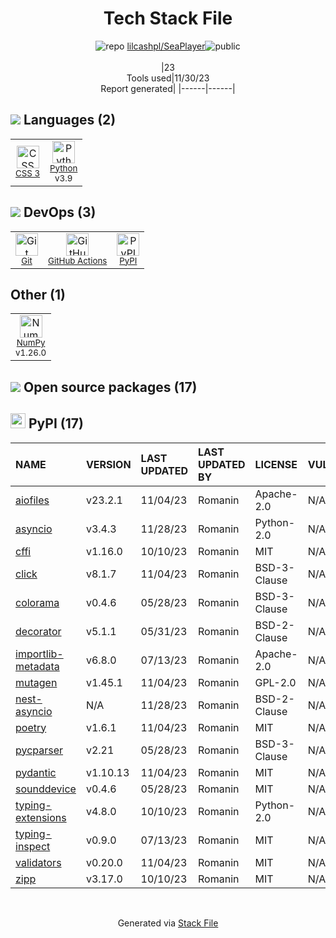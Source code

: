 <!--
&lt;--- Readme.md Snippet without images Start ---&gt;
## Tech Stack
lilcashpl/SeaPlayer is built on the following main stack:

- [Python](https://www.python.org) – Languages
- [NumPy](http://www.numpy.org/) – Data Science Tools
- [GitHub Actions](https://github.com/features/actions) – Continuous Integration

Full tech stack [here](/techstack.md)

&lt;--- Readme.md Snippet without images End ---&gt;

&lt;--- Readme.md Snippet with images Start ---&gt;
## Tech Stack
lilcashpl/SeaPlayer is built on the following main stack:

- <img width='25' height='25' src='https://img.stackshare.io/service/993/pUBY5pVj.png' alt='Python'/> [Python](https://www.python.org) – Languages
- <img width='25' height='25' src='https://img.stackshare.io/service/2179/default_332f874a2edb2686f578aa6389313efcea1eec41.png' alt='NumPy'/> [NumPy](http://www.numpy.org/) – Data Science Tools
- <img width='25' height='25' src='https://img.stackshare.io/service/11563/actions.png' alt='GitHub Actions'/> [GitHub Actions](https://github.com/features/actions) – Continuous Integration

Full tech stack [here](/techstack.md)

&lt;--- Readme.md Snippet with images End ---&gt;
-->
<div align="center">

# Tech Stack File
![](https://img.stackshare.io/repo.svg "repo") [lilcashpl/SeaPlayer](https://github.com/lilcashpl/SeaPlayer)![](https://img.stackshare.io/public_badge.svg "public")
<br/><br/>
|23<br/>Tools used|11/30/23 <br/>Report generated|
|------|------|
</div>

## <img src='https://img.stackshare.io/languages.svg'/> Languages (2)
<table><tr>
  <td align='center'>
  <img width='36' height='36' src='https://img.stackshare.io/service/6727/css.png' alt='CSS 3'>
  <br>
  <sub><a href="https://developer.mozilla.org/en-US/docs/Web/CSS/CSS3">CSS 3</a></sub>
  <br>
  <sub></sub>
</td>

<td align='center'>
  <img width='36' height='36' src='https://img.stackshare.io/service/993/pUBY5pVj.png' alt='Python'>
  <br>
  <sub><a href="https://www.python.org">Python</a></sub>
  <br>
  <sub>v3.9</sub>
</td>

</tr>
</table>

## <img src='https://img.stackshare.io/devops.svg'/> DevOps (3)
<table><tr>
  <td align='center'>
  <img width='36' height='36' src='https://img.stackshare.io/service/1046/git.png' alt='Git'>
  <br>
  <sub><a href="http://git-scm.com/">Git</a></sub>
  <br>
  <sub></sub>
</td>

<td align='center'>
  <img width='36' height='36' src='https://img.stackshare.io/service/11563/actions.png' alt='GitHub Actions'>
  <br>
  <sub><a href="https://github.com/features/actions">GitHub Actions</a></sub>
  <br>
  <sub></sub>
</td>

<td align='center'>
  <img width='36' height='36' src='https://img.stackshare.io/service/12572/-RIWgodF_400x400.jpg' alt='PyPI'>
  <br>
  <sub><a href="https://pypi.org/">PyPI</a></sub>
  <br>
  <sub></sub>
</td>

</tr>
</table>

## Other (1)
<table><tr>
  <td align='center'>
  <img width='36' height='36' src='https://img.stackshare.io/service/2179/default_332f874a2edb2686f578aa6389313efcea1eec41.png' alt='NumPy'>
  <br>
  <sub><a href="http://www.numpy.org/">NumPy</a></sub>
  <br>
  <sub>v1.26.0</sub>
</td>

</tr>
</table>


## <img src='https://img.stackshare.io/group.svg' /> Open source packages (17)</h2>

## <img width='24' height='24' src='https://img.stackshare.io/service/12572/-RIWgodF_400x400.jpg'/> PyPI (17)

|NAME|VERSION|LAST UPDATED|LAST UPDATED BY|LICENSE|VULNERABILITIES|
|:------|:------|:------|:------|:------|:------|
|[aiofiles](https://pypi.org/project/aiofiles)|v23.2.1|11/04/23|Romanin |Apache-2.0|N/A|
|[asyncio](https://pypi.org/project/asyncio)|v3.4.3|11/28/23|Romanin |Python-2.0|N/A|
|[cffi](https://pypi.org/project/cffi)|v1.16.0|10/10/23|Romanin |MIT|N/A|
|[click](https://pypi.org/project/click)|v8.1.7|11/04/23|Romanin |BSD-3-Clause|N/A|
|[colorama](https://pypi.org/project/colorama)|v0.4.6|05/28/23|Romanin |BSD-3-Clause|N/A|
|[decorator](https://pypi.org/project/decorator)|v5.1.1|05/31/23|Romanin |BSD-2-Clause|N/A|
|[importlib-metadata](https://pypi.org/project/importlib-metadata)|v6.8.0|07/13/23|Romanin |Apache-2.0|N/A|
|[mutagen](https://pypi.org/project/mutagen)|v1.45.1|11/04/23|Romanin |GPL-2.0|N/A|
|[nest-asyncio](https://pypi.org/project/nest-asyncio)|N/A|11/28/23|Romanin |BSD-2-Clause|N/A|
|[poetry](https://pypi.org/project/poetry)|v1.6.1|11/04/23|Romanin |MIT|N/A|
|[pycparser](https://pypi.org/project/pycparser)|v2.21|05/28/23|Romanin |BSD-3-Clause|N/A|
|[pydantic](https://pypi.org/project/pydantic)|v1.10.13|11/04/23|Romanin |MIT|N/A|
|[sounddevice](https://pypi.org/project/sounddevice)|v0.4.6|05/28/23|Romanin |MIT|N/A|
|[typing-extensions](https://pypi.org/project/typing-extensions)|v4.8.0|10/10/23|Romanin |Python-2.0|N/A|
|[typing-inspect](https://pypi.org/project/typing-inspect)|v0.9.0|07/13/23|Romanin |MIT|N/A|
|[validators](https://pypi.org/project/validators)|v0.20.0|11/04/23|Romanin |MIT|N/A|
|[zipp](https://pypi.org/project/zipp)|v3.17.0|10/10/23|Romanin |MIT|N/A|

<br/>
<div align='center'>

Generated via [Stack File](https://github.com/marketplace/stack-file)
